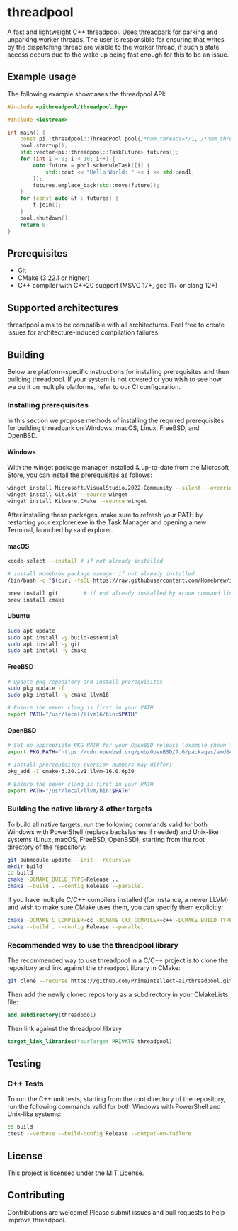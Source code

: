 # threadpool

A fast and lightweight C++ threadpool. Uses [threadpark](https://github.com/PrimeIntellect-ai/threadpark) for parking and unparking worker threads.
The user is responsible for ensuring that writes by the dispatching thread are visible to the worker thread, if such a state access occurs due to the wake up being fast enough for this to be an issue.

## Example usage

The following example showcases the threadpool API:

```cpp
#include <pithreadpool/threadpool.hpp>

#include <iostream>

int main() {
    const pi::threadpool::ThreadPool pool{/*num_threads=*/1, /*num_threads=*/64};
    pool.startup();
    std::vector<pi::threadpool::TaskFuture> futures{};
    for (int i = 0; i < 10; i++) {
        auto future = pool.scheduleTask([i] {
            std::cout << "Hello World: " << i << std::endl;
        });
        futures.emplace_back(std::move(future));
    }
    for (const auto &f : futures) {
        f.join();
    }
    pool.shutdown();
    return 0;
}
```

## Prerequisites

- Git
- CMake (3.22.1 or higher)
- C++ compiler with C++20 support (MSVC 17+, gcc 11+ or clang 12+)

## Supported architectures

threadpool aims to be compatible with all architectures.
Feel free to create issues for architecture-induced compilation failures.

## Building

Below are platform-specific instructions for installing prerequisites and then building threadpool. If your system is not covered or you wish to see how we do it on multiple platforms, refer to our CI configuration.

### Installing prerequisites

In this section we propose methods of installing the required prerequisites for building threadpark on Windows, macOS, Linux, FreeBSD, and OpenBSD.

#### Windows

With the winget package manager installed & up-to-date from the Microsoft Store, you can install the prerequisites as
follows:

```bash
winget install Microsoft.VisualStudio.2022.Community --silent --override "--wait --quiet --add ProductLang En-us --add Microsoft.VisualStudio.Workload.NativeDesktop --includeRecommended"
winget install Git.Git --source winget
winget install Kitware.CMake --source winget
```

After installing these packages, make sure to refresh your PATH by restarting your explorer.exe in the Task Manager and
opening a new Terminal, launched by said explorer.

#### macOS

```bash
xcode-select --install # if not already installed

# install Homebrew package manager if not already installed
/bin/bash -c "$(curl -fsSL https://raw.githubusercontent.com/Homebrew/install/HEAD/install.sh)"

brew install git        # if not already installed by xcode command line tools
brew install cmake
```

#### Ubuntu

```bash
sudo apt update
sudo apt install -y build-essential
sudo apt install -y git
sudo apt install -y cmake
```

#### FreeBSD

```bash
# Update pkg repository and install prerequisites
sudo pkg update -f
sudo pkg install -y cmake llvm16

# Ensure the newer clang is first in your PATH
export PATH="/usr/local/llvm16/bin:$PATH"
```

#### OpenBSD

```bash
# Set up appropriate PKG_PATH for your OpenBSD release (example shown for 7.6)
export PKG_PATH="https://cdn.openbsd.org/pub/OpenBSD/7.6/packages/amd64/"

# Install prerequisites (version numbers may differ)
pkg_add -I cmake-3.30.1v1 llvm-16.0.6p30

# Ensure the newer clang is first in your PATH
export PATH="/usr/local/llvm/bin:$PATH"
```

### Building the native library & other targets

To build all native targets, run the following commands valid for both Windows with PowerShell (replace backslashes if needed) and Unix-like systems (Linux, macOS, FreeBSD, OpenBSD), starting from the root directory of the repository:

```bash
git submodule update --init --recursive
mkdir build
cd build
cmake -DCMAKE_BUILD_TYPE=Release ..
cmake --build . --config Release --parallel
```

If you have multiple C/C++ compilers installed (for instance, a newer LLVM) and wish to make sure CMake uses them, you can specify them explicitly:

```bash
cmake -DCMAKE_C_COMPILER=cc -DCMAKE_CXX_COMPILER=c++ -DCMAKE_BUILD_TYPE=Release ..
cmake --build . --config Release --parallel
```

### Recommended way to use the threadpool library

The recommended way to use threadpool in a C/C++ project is to clone the repository and link against the `threadpool` library in
CMake:

```bash
git clone --recurse https://github.com/PrimeIntellect-ai/threadpool.git
```

Then add the newly cloned repository as a subdirectory in your CMakeLists file:

```cmake
add_subdirectory(threadpool)
```

Then link against the threadpool library

```cmake
target_link_libraries(YourTarget PRIVATE threadpool)
```

## Testing

### C++ Tests

To run the C++ unit tests, starting from the root directory of the repository, run the following commands valid for both
Windows with PowerShell and Unix-like systems:

```bash
cd build
ctest --verbose --build-config Release --output-on-failure
```

## License

This project is licensed under the MIT License.

## Contributing

Contributions are welcome! Please submit issues and pull requests to help improve threadpool.

